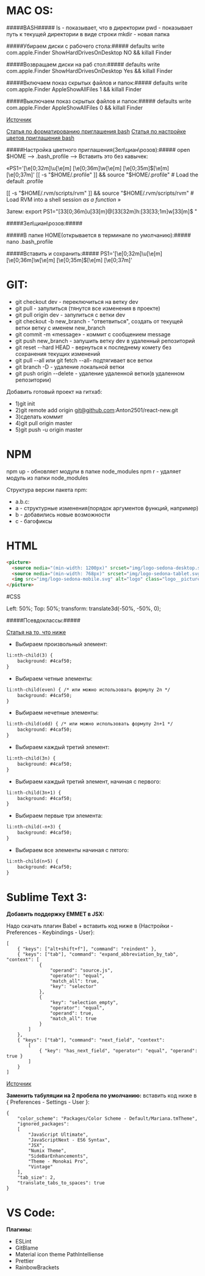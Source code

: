 # MAC OS:

#####BASH#####
ls - показывает, что в директории
pwd - показывает путь к текущей директории в виде строки
mkdir - новая папка


#####Убираем диски с рабочего стола:#####
defaults write com.apple.Finder ShowHardDrivesOnDesktop NO && killall Finder

#####Возвращаем диски на раб стол:#####
defaults write com.apple.Finder ShowHardDrivesOnDesktop Yes && killall Finder

#####Включаем показ скрытых файлов и папок:#####
defaults write com.apple.Finder AppleShowAllFiles 1 && killall Finder

#####Выключаем показ скрытых файлов и папок:#####
defaults write com.apple.Finder AppleShowAllFiles 0 && killall Finder

[Источник](https://www.iguides.ru/forum/showthread.php?t=55120)

[Статья по форматированию приглашения bash](https://rtfm.co.ua/bash-nastraivaem-konsol-pod-sebya/)
[Статья по настройке цветов приглашения bash](https://wiki.archlinux.org/index.php/Color_Bash_Prompt_(%D0%A0%D1%83%D1%81%D1%81%D0%BA%D0%B8%D0%B9))

#####Настройка цветного приглашения(Зел\циан\розов):#####
open $HOME —> .bash_profile —> Вставить это без кавычек:

«PS1='\[\e[0;32m\]\u\[\e[m\] \[\e[0;36m\]\w\[\e[m\] \[\e[0;35m\]\$\[\e[m\] \[\e[0;37m\]'
[[ -s "$HOME/.profile" ]] && source "$HOME/.profile" # Load the default .profile

[[ -s "$HOME/.rvm/scripts/rvm" ]] && source "$HOME/.rvm/scripts/rvm" # Load RVM into a shell session *as a function*
»

Затем:
еxport PS1="[33[0;36m]u[33[m]@[33[32m]h:[33[33;1m]w[33[m]$ "

#####Зел\циан\розов:#####

#####В папке HOME(открывается в терминале по умолчанию):#####
nano .bash_profile

#####Вставить и сохранить:#####
PS1='\[\e[0;32m\]\u\[\e[m\] \[\e[0;36m\]\w\[\e[m\] \[\e[0;35m\]\$\[\e[m\] \[\e[0;37m\]'


# GIT:

* git checkout dev - переключиться на ветку dev
* git pull - запулиться (тянутся все изменения в проекте)
* git pull origin dev - запулиться с ветки dev
* git checkout -b new_branch - "ответвиться", создать от текущей ветки ветку с именем new_branch
* git commit -m «message» - коммит с сообщением message
* git push new_branch - запушить ветку dev в удаленный репозиторий
* git reset --hard HEAD - вернуться к последнему комету без сохранения текущих изменений
* git pull --all или  git fetch --all- подтягивает все ветки
* git branch -D <branchname> - удаление локальной ветки
* git push origin --delete <branchname> - удаление удаленной ветки(в удаленном репозитории)

Добавить готовый проект на гитхаб:
* 1)git init
* 2)git remote add origin git@github.com:Anton2501/react-new.git
* 3)сделать коммит
* 4)git pull origin master
* 5)git push -u origin master



# NPM

npm up - обновляет модули в папке node_modules
npm r <modulename> - удаляет модуль из папки node_modules

Структура версии пакета npm:
* a.b.c:
* a - структурные изменения(порядок аргументов функций, например)
* b - добавились новые возможности
* c - багофиксы


# HTML

```html
<picture>
  <source media="(min-width: 1200px)" srcset="img/logo-sedona-desktop.svg">
  <source media="(min-width: 768px)" srcset="img/logo-sedona-tablet.svg">
  <img src="img/logo-sedona-mobile.svg" alt="logo" class="logo__picture">
</picture>
```


#CSS

Left: 50%;
Top: 50%;
transform: translate3d(-50%, -50%, 0);


#####Псевдоклассы:#####

[Статья на то, что ниже](https://webcareer.ru/primery-ispolzovaniya-nth-child.html)

* Выбираем произвольный элемент:
```html
li:nth-child(3) {
	background: #4caf50;
}
```

* Выбираем четные элементы:
```html
li:nth-child(even) { /* или можно использовать формулу 2n */
	background: #4caf50;
}
```

* Выбираем нечетные элементы:
```html
li:nth-child(odd) { /* или можно использовать формулу 2n+1 */
	background: #4caf50;
}
```

* Выбираем каждый третий элемент:
```html
li:nth-child(3n) {
	background: #4caf50;
}
```

* Выбираем каждый третий элемент, начиная с первого:
```html
li:nth-child(3n+1) {
	background: #4caf50;
}
```

* Выбираем первые три элемента:
```html
li:nth-child(-n+3) {
	background: #4caf50;
}
```

* Выбираем все элементы начиная с пятого:
```html
li:nth-child(n+5) {
	background: #4caf50;
}
```


# Sublime Text 3:

**Добавить поддержку EMMET в JSX:**

Надо скачать плагин Babel + вставить код ниже в {Настройки - Preferences - Keybindings - User}:
```
[	
	{ "keys": ["alt+shift+f"], "command": "reindent" },
	{ "keys": ["tab"], "command": "expand_abbreviation_by_tab", "context": [
	        {
	            "operand": "source.js", 
	            "operator": "equal", 
	            "match_all": true, 
	            "key": "selector"
	        },
	        {   
	            "key": "selection_empty", 
	            "operator": "equal", 
	            "operand": true,
	            "match_all": true 
	        }	        
	    ]
	},
	{ "keys": ["tab"], "command": "next_field", "context":
	    [
	        { "key": "has_next_field", "operator": "equal", "operand": true }
	    ]
	}
]
```

[Источник](http://wesbos.com/emmet-react-jsx-sublime/)



**Заменить табуляции на 2 пробела по умолчанию:**
вставить код ниже в { Preferences - Settings - User }:

```
{
	"color_scheme": "Packages/Color Scheme - Default/Mariana.tmTheme",
	"ignored_packages":
	[
		"JavaScript Ultimate",
		"JavaScriptNext - ES6 Syntax",
		"JSX",
		"Numix Theme",
		"SideBarEnhancements",
		"Theme - Monokai Pro",
		"Vintage"
	],	
	"tab_size": 2,
	"translate_tabs_to_spaces": true
}
```

# VS Code:

**Плагины:**

* ESLint
* GitBlame
* Material icon theme PathIntelliense
* Prettier
* RainbowBrackets